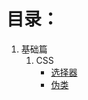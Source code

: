 # 目录：

1. 基础篇
   1. CSS
      - [选择器](part1/css/selector.md)
      - [伪类](part1/css/pseudo-class.md) 